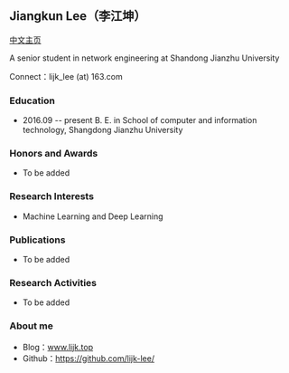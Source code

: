 ## Jiangkun Lee（李江坤）

[中文主页](./resume.html)

A senior student in network engineering at Shandong Jianzhu University

Connect：lijk_lee (at) 163.com

### Education

- 2016.09 -- present       B. E. in School of computer and information technology, Shangdong Jianzhu University

### Honors and Awards

- To be added

### Research Interests

- Machine Learning and Deep Learning

### Publications

- To be added

### Research Activities

- To be added

### About me

- Blog：www.lijk.top
- Github：https://github.com/lijk-lee/